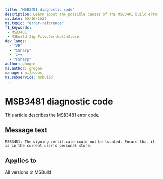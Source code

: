 ```yaml
---
title: "MSB3481 diagnostic code"
description: Learn about the possible causes of the MSB3481 build error, and get troubleshooting tips.
ms.date: 05/16/2025
ms.topic: "error-reference"
f1_keywords:
 - MSB3481
 - MSBuild.SignFile.CertNotInStore
dev_langs:
  - "VB"
  - "CSharp"
  - "C++"
  - "FSharp"
author: ghogen
ms.author: ghogen
manager: mijacobs
ms.subservice: msbuild
---
```


# MSB3481 diagnostic code

<!-- :::ErrorDefinitionDescription::: -->
<!-- :::editable-content name="introDescription"::: -->
This article describes the MSB3481 error code.
<!-- :::editable-content-end::: -->

## Message text

<!-- :::editable-content name="messageText"::: -->
`MSB3481: The signing certificate could not be located. Ensure that it is in the current user's personal store.`
<!-- :::editable-content-end::: -->
<!-- MSB3481: The signing certificate could not be located. Ensure that it is in the current user's personal store. -->

<!-- :::editable-content name="postOutputDescription"::: -->
<!--
{StrBegin="MSB3481: "}
-->
<!-- :::editable-content-end::: -->
<!-- :::ErrorDefinitionDescription-end::: -->

## Applies to

All versions of MSBuild
